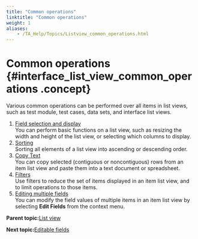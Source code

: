 ```yaml
--- 
title: "Common operations"
linktitle: "Common operations"
weight: 1
aliases: 
    - /TA_Help/Topics/Listview_common_operations.html
---
```

# Common operations {#interface_list_view_common_operations .concept}

Various common operations can be performed over all items in list views, such as test module, test cases, data sets, and interface list views.

1.  [Field selection and display](../../TA_Help/Topics/Listview_field_selection.html)  
You can perform basic functions on a list view, such as resizing the width and height of the list view, or selecting which columns to display.
2.  [Sorting](../../TA_Help/Topics/Listview_field_sorting.html)  
Sorting all elements of a list view into ascending or descending order.
3.  [Copy Text](../../TA_Help/Topics/Listview_copy_text.html)  
You can copy selected \(contiguous or noncontiguous\) rows from an item list view and paste them into a text document or spreadsheet.
4.  [Filters](../../TA_Help/Topics/Listview_filtering.html)  
Use filters to reduce the set of items displayed in an item list view, and to limit operations to those items.
5.  [Editing multiple fields](../../TA_Help/Topics/Listview_edit_fields.html)  
You can modify the field values of multiple items in an item list view by selecting **Edit Fields** from the context menu.

**Parent topic:**[List view](../../TA_Help/Topics/Projects_and_tests_list_view.html)

**Next topic:**[Editable fields](../../TA_Help/Topics/Listview_editable_fields.html)

